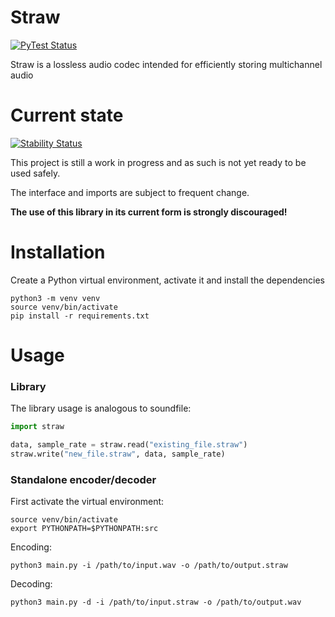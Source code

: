 # Straw

[![PyTest Status](https://github.com/KLZ-0/straw/workflows/PyTest/badge.svg)](https://github.com/KLZ-0/straw/actions/)

Straw is a lossless audio codec intended for efficiently storing multichannel audio

# Current state

[![Stability Status](https://img.shields.io/badge/Stability-mediocre-orange.svg)](https://github.com/KLZ-0/straw/tree/dev)

This project is still a work in progress and as such is not yet ready to be used safely.

The interface and imports are subject to frequent change.

**The use of this library in its current form is strongly discouraged!**

# Installation

Create a Python virtual environment, activate it and install the dependencies

```shell
python3 -m venv venv
source venv/bin/activate
pip install -r requirements.txt
```

# Usage

### Library

The library usage is analogous to soundfile:

```python
import straw

data, sample_rate = straw.read("existing_file.straw")
straw.write("new_file.straw", data, sample_rate)
```

### Standalone encoder/decoder

First activate the virtual environment:

```shell
source venv/bin/activate
export PYTHONPATH=$PYTHONPATH:src
```

Encoding:

```shell
python3 main.py -i /path/to/input.wav -o /path/to/output.straw
```

Decoding:

```shell
python3 main.py -d -i /path/to/input.straw -o /path/to/output.wav
```

